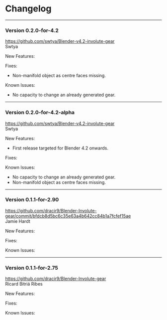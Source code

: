 # Changelog

---
### Version 0.2.0-for-4.2

https://github.com/swtya/Blender-v4.2-involute-gear
</br>Swtya

New Features: 

Fixes:
* Non-manifold object as centre faces missing.

Known Issues: 
* No capacity to change an already generated gear.

---
### Version 0.2.0-for-4.2-alpha

https://github.com/swtya/Blender-v4.2-involute-gear
</br>Swtya

New Features: 
* First release targeted for Blender 4.2 onwards.

Fixes:

Known Issues: 
* No capacity to change an already generated gear.
* Non-manifold object as centre faces missing.

---
### Version 0.1.1-for-2.90

https://github.com/dracir9/Blender-Involute-gear/commit/bfdcb8d5bc6c35e63a4b642cc84b1a7fcfef15ae 
</br>Jamie Hardt

New Features:

Fixes:

Known Issues:

---
### Version 0.1.1-for-2.75

https://github.com/dracir9/Blender-Involute-gear
</br> Ricard Bitriá Ribes

New Features:

Fixes:

Known Issues:

